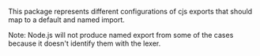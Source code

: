 This package represents different configurations of cjs exports that should map to a default and named import.

Note: Node.js will not produce named export from some of the cases because it doesn't identify them with the lexer.